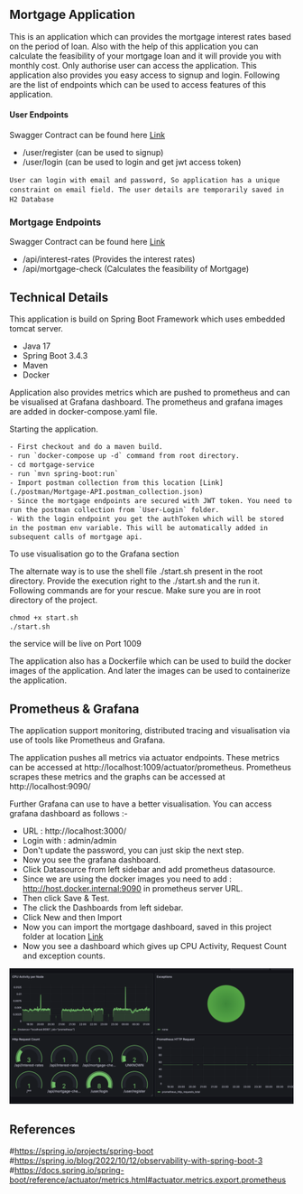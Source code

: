## Mortgage Application
This is an application which can provides the mortgage interest rates based on the period of loan. 
Also with the help of this application you can calculate the feasibility of your mortgage loan and it will provide you with monthly cost.
Only authorise user can access the application. This application also provides you easy access to signup and login.
Following are the list of endpoints which can be used to access features of this application.

#### User Endpoints
Swagger Contract can be found here [Link](./mortgage-contract/src/main/resources/app-user-contract.yaml)

- /user/register (can be used to signup)
- /user/login (can be used to login and get jwt access token)

`User can login with email and password, So application has a unique constraint on email field. The user details are temporarily saved in H2 Database`

### Mortgage Endpoints 
Swagger Contract can be found here [Link](./mortgage-contract/src/main/resources/mortgage-contract.yaml)
 
- /api/interest-rates (Provides the interest rates)
- /api/mortgage-check (Calculates the feasibility of Mortgage)


## Technical Details
This application is build on Spring Boot Framework which uses embedded tomcat server. 
- Java 17
- Spring Boot 3.4.3
- Maven
- Docker

Application also provides metrics which are pushed to prometheus and can be visualised at Grafana dashboard.
The prometheus and grafana images are added in docker-compose.yaml file.


Starting the application.
```
- First checkout and do a maven build. 
- run `docker-compose up -d` command from root directory.
- cd mortgage-service
- run `mvn spring-boot:run`
- Import postman collection from this location [Link](./postman/Mortgage-API.postman_collection.json)
- Since the mortgage endpoints are secured with JWT token. You need to run the postman collection from `User-Login` folder.
- With the login endpoint you get the authToken which will be stored in the postman env variable. This will be automatically added in subsequent calls of mortgage api.
```
To use visualisation go to the Grafana section

The alternate way is to use the shell file ./start.sh present in the root directory. 
Provide the execution right to the ./start.sh and the run it. Following commands are for your rescue. Make sure you are in root directory of the project.

```
chmod +x start.sh
./start.sh
```
the service will be live on Port 1009

The application also has a Dockerfile which can be used to build the docker images of the application. And later the images
can be used to containerize the application.


## Prometheus & Grafana
The application support monitoring, distributed tracing and visualisation via use of tools like Prometheus and Grafana. 

The application pushes all metrics via actuator endpoints. These metrics can be accessed at http://localhost:1009/actuator/prometheus. 
Prometheus scrapes these metrics and the graphs can be accessed at http://localhost:9090/


Further Grafana can use to have a better visualisation. You can access grafana dashboard as follows :-  

- URL : http://localhost:3000/
- Login with : admin/admin
- Don't update the password, you can just skip the next step.
- Now you see the grafana dashboard.
- Click Datasource from left sidebar and add prometheus datasource.
- Since we are using the docker images you need to add : http://host.docker.internal:9090 in prometheus server URL.
- Then click Save & Test.
- The click the Dashboards from left sidebar.
- Click New and then Import
- Now you can import the mortgage dashboard, saved in this project folder at location [Link](./dashboards/Mortgage%20Dashboard-1741783492490.json)
- Now you see a dashboard which gives up CPU Activity, Request Count and exception counts.

![img.png](dashboards/img.png)

## References
#https://spring.io/projects/spring-boot
#https://spring.io/blog/2022/10/12/observability-with-spring-boot-3
#https://docs.spring.io/spring-boot/reference/actuator/metrics.html#actuator.metrics.export.prometheus

